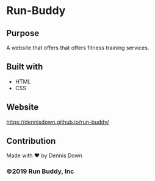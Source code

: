 # Run-Buddy

## Purpose
A website that offers that offers fitness training services.

## Built with
* HTML
* CSS

## Website
https://dennisdown.github.io/run-buddy/

## Contribution
Made with ❤️ by Dennis Down

### ©️2019 Run Buddy, Inc
